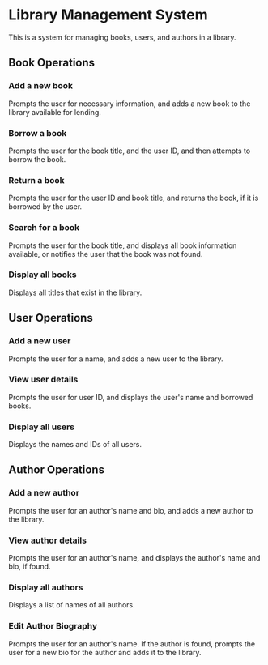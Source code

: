 # Library Management System
This is a system for managing books, users, and authors in a library.

## Book Operations
### Add a new book
Prompts the user for necessary information, and adds a new book to the library available for lending.

### Borrow a book
Prompts the user for the book title, and the user ID, and then attempts to borrow the book.

### Return a book
Prompts the user for the user ID and book title, and returns the book, if it is borrowed by the user.

### Search for a book
Prompts the user for the book title, and displays all book information available, or notifies the user that the book was not found.

### Display all books
Displays all titles that exist in the library.

## User Operations
### Add a new user
Prompts the user for a name, and adds a new user to the library.

### View user details
Prompts the user for user ID, and displays the user's name and borrowed books.

### Display all users
Displays the names and IDs of all users.

## Author Operations
### Add a new author
Prompts the user for an author's name and bio, and adds a new author to the library.

### View author details
Prompts the user for an author's name, and displays the author's name and bio, if found.

### Display all authors
Displays a list of names of all authors.

### Edit Author Biography
Prompts the user for an author's name.  If the author is found, prompts the user for a new bio for the author and adds it to the library.